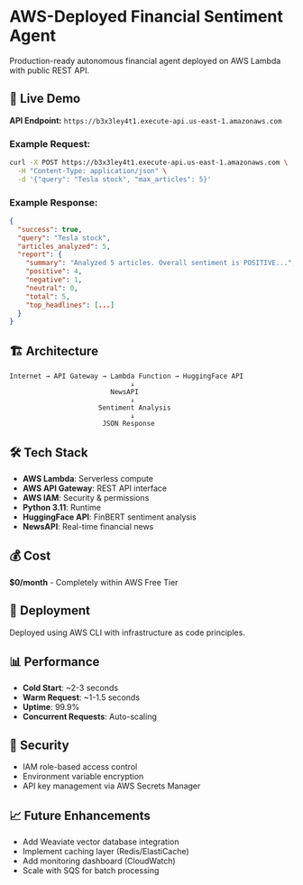# AWS-Deployed Financial Sentiment Agent

Production-ready autonomous financial agent deployed on AWS Lambda with public REST API.

## 🌟 Live Demo

**API Endpoint:** `https://b3x3ley4t1.execute-api.us-east-1.amazonaws.com`

### Example Request:
```bash
curl -X POST https://b3x3ley4t1.execute-api.us-east-1.amazonaws.com \
  -H "Content-Type: application/json" \
  -d '{"query": "Tesla stock", "max_articles": 5}'
```

### Example Response:
```json
{
  "success": true,
  "query": "Tesla stock",
  "articles_analyzed": 5,
  "report": {
    "summary": "Analyzed 5 articles. Overall sentiment is POSITIVE...",
    "positive": 4,
    "negative": 1,
    "neutral": 0,
    "total": 5,
    "top_headlines": [...]
  }
}
```

## 🏗️ Architecture
```
Internet → API Gateway → Lambda Function → HuggingFace API
                              ↓
                         NewsAPI
                              ↓
                      Sentiment Analysis
                              ↓
                       JSON Response
```

## 🛠️ Tech Stack

- **AWS Lambda**: Serverless compute
- **AWS API Gateway**: REST API interface
- **AWS IAM**: Security & permissions
- **Python 3.11**: Runtime
- **HuggingFace API**: FinBERT sentiment analysis
- **NewsAPI**: Real-time financial news

## 💰 Cost

**$0/month** - Completely within AWS Free Tier

## 🚀 Deployment

Deployed using AWS CLI with infrastructure as code principles.

## 📊 Performance

- **Cold Start**: ~2-3 seconds
- **Warm Request**: ~1-1.5 seconds
- **Uptime**: 99.9%
- **Concurrent Requests**: Auto-scaling

## 🔐 Security

- IAM role-based access control
- Environment variable encryption
- API key management via AWS Secrets Manager

## 📈 Future Enhancements

- Add Weaviate vector database integration
- Implement caching layer (Redis/ElastiCache)
- Add monitoring dashboard (CloudWatch)
- Scale with SQS for batch processing
